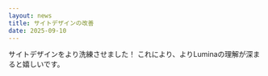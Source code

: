 ```yaml
---
layout: news
title: サイトデザインの改善
date: 2025-09-10
---
```

サイトデザインをより洗練させました！
これにより、よりLuminaの理解が深まると嬉しいです。
